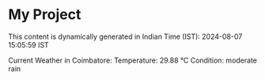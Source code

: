 # My Project

This content is dynamically generated in Indian Time (IST): 2024-08-07 15:05:59 IST


Current Weather in Coimbatore:
Temperature: 29.88 °C
Condition: moderate rain
